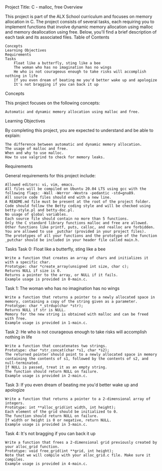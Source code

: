 Project Title: C - malloc, free
Overview

This project is part of the ALX School curriculum and focuses on memory allocation in C. The project consists of several tasks, each requiring you to implement functions that involve dynamic memory allocation using malloc and memory deallocation using free. Below, you'll find a brief description of each task and its associated files.
Table of Contents

    Concepts
    Learning Objectives
    Requirements
    Tasks
        Float like a butterfly, sting like a bee
        The woman who has no imagination has no wings
        He who is not courageous enough to take risks will accomplish nothing in life
        If you even dream of beating me you'd better wake up and apologize
        It's not bragging if you can back it up

Concepts

This project focuses on the following concepts:

    Automatic and dynamic memory allocation using malloc and free.

Learning Objectives

By completing this project, you are expected to understand and be able to explain:

    The difference between automatic and dynamic memory allocation.
    The usage of malloc and free.
    When and why to use malloc.
    How to use valgrind to check for memory leaks.

Requirements

General requirements for this project include:

    Allowed editors: vi, vim, emacs.
    All files will be compiled on Ubuntu 20.04 LTS using gcc with the following flags: -Wall -Werror -Wextra -pedantic -std=gnu89.
    All source code files should end with a new line.
    A README.md file must be present at the root of the project folder.
    Code should follow the Betty coding style and will be checked using betty-style.pl and betty-doc.pl.
    No usage of global variables.
    Each source file should contain no more than 5 functions.
    Only the C standard library functions malloc and free are allowed. Other functions like printf, puts, calloc, and realloc are forbidden.
    You are allowed to use _putchar (provided in your project files).
    The prototypes of all your functions and the prototype of the function _putchar should be included in your header file called main.h.

Tasks
Task 0: Float like a butterfly, sting like a bee

    Write a function that creates an array of chars and initializes it with a specific char.
    Prototype: char *create_array(unsigned int size, char c);
    Returns NULL if size is 0.
    Returns a pointer to the array, or NULL if it fails.
    Example usage is provided in 0-main.c.

Task 1: The woman who has no imagination has no wings

    Write a function that returns a pointer to a newly allocated space in memory, containing a copy of the string given as a parameter.
    Prototype: char *_strdup(char *str);
    Returns NULL if str is NULL.
    Memory for the new string is obtained with malloc and can be freed with free.
    Example usage is provided in 1-main.c.

Task 2: He who is not courageous enough to take risks will accomplish nothing in life

    Write a function that concatenates two strings.
    Prototype: char *str_concat(char *s1, char *s2);
    The returned pointer should point to a newly allocated space in memory containing the contents of s1, followed by the contents of s2, and null-terminated.
    If NULL is passed, treat it as an empty string.
    The function should return NULL on failure.
    Example usage is provided in 2-main.c.

Task 3: If you even dream of beating me you'd better wake up and apologize

    Write a function that returns a pointer to a 2-dimensional array of integers.
    Prototype: int **alloc_grid(int width, int height);
    Each element of the grid should be initialized to 0.
    The function should return NULL on failure.
    If width or height is 0 or negative, return NULL.
    Example usage is provided in 3-main.c.

Task 4: It's not bragging if you can back it up

    Write a function that frees a 2-dimensional grid previously created by your alloc_grid function.
    Prototype: void free_grid(int **grid, int height);
    Note that we will compile with your alloc_grid.c file. Make sure it compiles.
    Example usage is provided in 4-main.c.